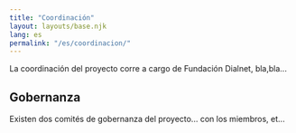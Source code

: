 ```yaml
---
title: "Coordinación"
layout: layouts/base.njk
lang: es
permalink: "/es/coordinacion/"
---
```


La coordinación del proyecto corre a cargo de Fundación Dialnet, bla,bla...

## Gobernanza

Existen dos comités de gobernanza del proyecto... con los miembros, et...




